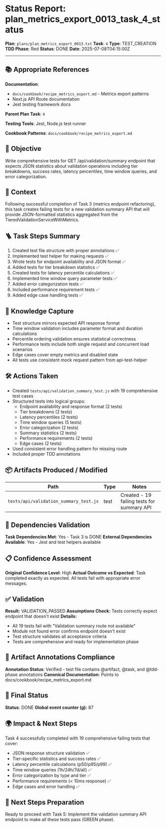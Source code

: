 <!-- Save as status/plan_<id>_task_<id>_status.md -->
# Status Report: plan_metrics_export_0013_task_4_status

**Plan**: `plans/plan_metrics_export_0013.txt`
**Task**: `4`
**Type**: TEST_CREATION
**TDD Phase**: Red
**Status**: DONE
**Date**: 2025-07-08T04:15:00Z

---

## 📚 Appropriate References

**Documentation**: 
- `docs/cookbook/recipe_metrics_export.md` - Metrics export patterns
- Next.js API Route documentation
- Jest testing framework docs

**Parent Plan Task**: `4` <!-- from plan_metrics_export_0013.txt -->

**Testing Tools**: Jest, Node.js test runner

**Cookbook Patterns**: `docs/cookbook/recipe_metrics_export.md`

## 🎯 Objective

Write comprehensive tests for GET /api/validation/summary endpoint that expects JSON statistics about validation operations including tier breakdowns, success rates, latency percentiles, time window queries, and error categorization.

## 📝 Context

Following successful completion of Task 3 (metrics endpoint refactoring), this task creates failing tests for a new validation summary API that will provide JSON-formatted statistics aggregated from the TieredValidationServiceWithMetrics.

## 🪜 Task Steps Summary

1. Created test file structure with proper annotations ✅
2. Implemented test helper for making requests ✅
3. Wrote tests for endpoint availability and JSON format ✅
4. Added tests for tier breakdown statistics ✅
5. Created tests for latency percentile calculations ✅
6. Implemented time window query parameter tests ✅
7. Added error categorization tests ✅
8. Included performance requirement tests ✅
9. Added edge case handling tests ✅

## 🧠 Knowledge Capture

- Test structure mirrors expected API response format
- Time window validation includes parameter format and duration calculations
- Percentile ordering validation ensures statistical correctness
- Performance tests include both single request and concurrent load scenarios
- Edge cases cover empty metrics and disabled state
- All tests use consistent mock request pattern from api-test-helper

## 🛠 Actions Taken

- Created `tests/api/validation_summary_test.js` with 19 comprehensive test cases
- Structured tests into logical groups:
  - Endpoint availability and response format (2 tests)
  - Tier breakdowns (2 tests)
  - Latency percentiles (2 tests)
  - Time window queries (5 tests)
  - Error categorization (2 tests)
  - Summary statistics (2 tests)
  - Performance requirements (2 tests)
  - Edge cases (2 tests)
- Used consistent error handling pattern for missing route
- Included proper TDD annotations

## 📦 Artifacts Produced / Modified
| Path | Type | Notes |
|------|------|-------|
| `tests/api/validation_summary_test.js` | test | Created - 19 failing tests for summary API |

## 🔗 Dependencies Validation

**Task Dependencies Met**: Yes - Task 3 is DONE
**External Dependencies Available**: Yes - Jest and test helpers available

## 📋 Confidence Assessment

**Original Confidence Level**: High
**Actual Outcome vs Expected**: Task completed exactly as expected. All tests fail with appropriate error messages.

## ✅ Validation

**Result:** VALIDATION_PASSED
**Assumptions Check:** Tests correctly expect endpoint that doesn't exist
**Details:** 
- All 19 tests fail with "Validation summary route not available"
- Module not found error confirms endpoint doesn't exist
- Test structure validates all acceptance criteria
- Tests are comprehensive and ready for implementation phase

## 🔗 Artifact Annotations Compliance

**Annotation Status**: Verified - test file contains @artifact, @task, and @tdd-phase annotations
**Canonical Documentation**: Points to docs/cookbook/recipe_metrics_export.md

## 🏁 Final Status

**Status**: DONE
**Global event counter (g):** 87

## 🌍 Impact & Next Steps

Task 4 successfully completed with 19 comprehensive failing tests that cover:
- JSON response structure validation ✅
- Tier-specific statistics and success rates ✅
- Latency percentile calculations (p50/p95/p99) ✅
- Time window queries (1h/24h/7d/all) ✅
- Error categorization by type and tier ✅
- Performance requirements (< 10ms response) ✅
- Edge cases and error handling ✅

## 🚀 Next Steps Preparation

Ready to proceed with Task 5: Implement the validation summary API endpoint to make all these tests pass (GREEN phase).